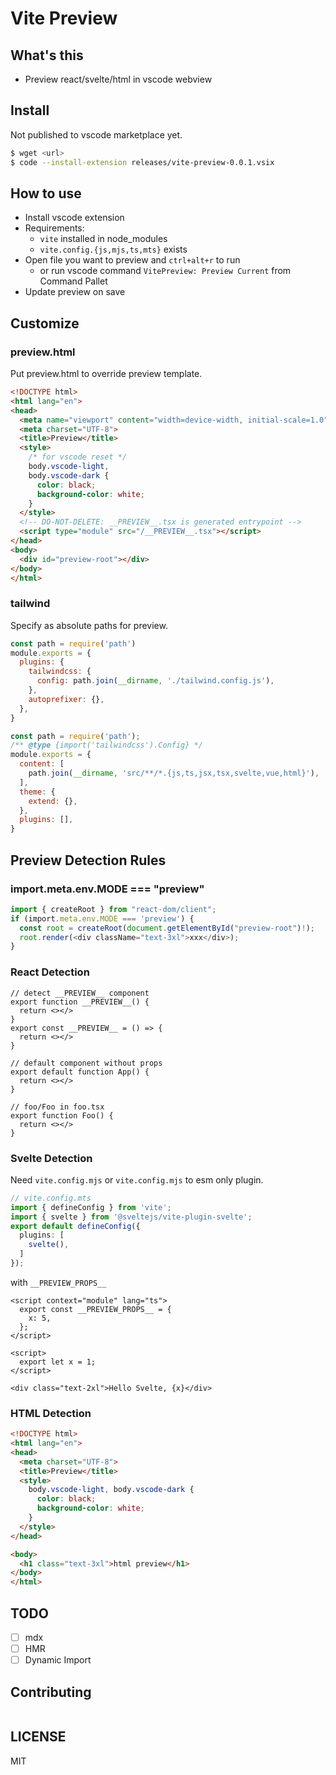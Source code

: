 # Vite Preview

## What's this

- Preview react/svelte/html in vscode webview

## Install

Not published to vscode marketplace yet.

```bash
$ wget <url>
$ code --install-extension releases/vite-preview-0.0.1.vsix
```

## How to use

- Install vscode extension
- Requirements:
  - `vite` installed in node_modules
  - `vite.config.{js,mjs,ts,mts}` exists
- Open file you want to preview and `ctrl+alt+r` to run
  - or run vscode command `VitePreview: Preview Current` from Command Pallet
- Update preview on save

## Customize

### preview.html

Put preview.html to override preview template.

```html
<!DOCTYPE html>
<html lang="en">
<head>
  <meta name="viewport" content="width=device-width, initial-scale=1.0">
  <meta charset="UTF-8">
  <title>Preview</title>
  <style>
    /* for vscode reset */
    body.vscode-light,
    body.vscode-dark {
      color: black;
      background-color: white;
    }
  </style>
  <!-- DO-NOT-DELETE: __PREVIEW__.tsx is generated entrypoint -->
  <script type="module" src="/__PREVIEW__.tsx"></script>
</head>
<body>
  <div id="preview-root"></div>
</body>
</html>
```

### tailwind

Specify as absolute paths for preview.

```js
const path = require('path')
module.exports = {
  plugins: {
    tailwindcss: {
      config: path.join(__dirname, './tailwind.config.js'),
    },
    autoprefixer: {},
  },
}
```

```js
const path = require('path');
/** @type {import('tailwindcss').Config} */
module.exports = {
  content: [
    path.join(__dirname, 'src/**/*.{js,ts,jsx,tsx,svelte,vue,html}'),
  ],
  theme: {
    extend: {},
  },
  plugins: [],
}
```

## Preview Detection Rules

### import.meta.env.MODE === "preview"

```ts
import { createRoot } from "react-dom/client";
if (import.meta.env.MODE === 'preview') {
  const root = createRoot(document.getElementById("preview-root")!);
  root.render(<div className="text-3xl">xxx</div>);
}
```

### React Detection

```tsx
// detect __PREVIEW__ component
export function __PREVIEW__() {
  return <></>
}
export const __PREVIEW__ = () => {
  return <></>
}

// default component without props
export default function App() {
  return <></>
}

// foo/Foo in foo.tsx
export function Foo() {
  return <></>
}
```

### Svelte Detection

Need `vite.config.mjs` or `vite.config.mjs` to esm only plugin.

```ts
// vite.config.mts
import { defineConfig } from 'vite';
import { svelte } from '@sveltejs/vite-plugin-svelte';
export default defineConfig({
  plugins: [
    svelte(),
  ]
});
```

with `__PREVIEW_PROPS__`

```svelte
<script context="module" lang="ts">
  export const __PREVIEW_PROPS__ = {
    x: 5,
  };
</script>

<script>
  export let x = 1;
</script>

<div class="text-2xl">Hello Svelte, {x}</div>
```

### HTML Detection

```html
<!DOCTYPE html>
<html lang="en">
<head>
  <meta charset="UTF-8">
  <title>Preview</title>
  <style>
    body.vscode-light, body.vscode-dark {
      color: black;
      background-color: white;
    }
  </style>
</head>

<body>
  <h1 class="text-3xl">html preview</h1>
</body>
</html>
```

## TODO

- [ ] mdx
- [ ] HMR
- [ ] Dynamic Import

## Contributing

```
```

## LICENSE

MIT
